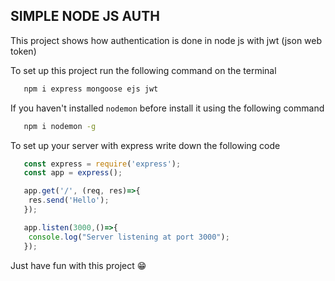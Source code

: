 ## SIMPLE NODE JS AUTH

This project shows how authentication is done in node js with jwt (json web token)

To set up this project run the following command on the terminal

```bash
   npm i express mongoose ejs jwt
```

If you haven't installed `nodemon` before install it using the following command

```bash
   npm i nodemon -g
```

To set up your server with express write down the following code

```javascript
   const express = require('express');
   const app = express();

   app.get('/', (req, res)=>{
    res.send('Hello');
   });

   app.listen(3000,()=>{
    console.log("Server listening at port 3000");
   });
```

Just have fun with this project :grin:

